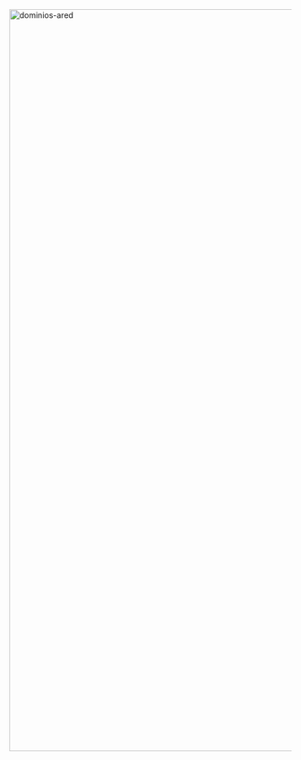 <img width="1792" height="1323" alt="dominios-ared" src="https://github.com/user-attachments/assets/b4fa1fc1-2553-44e6-a50b-80c2280e46a2" />
